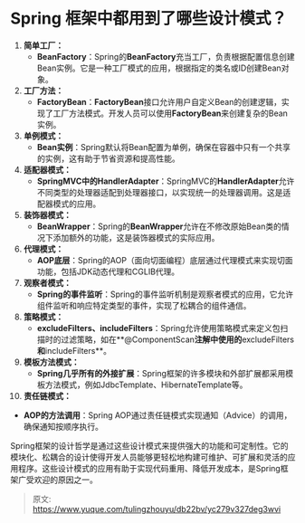 # Spring 框架中都用到了哪些设计模式？

1. **简单工厂：**
   - **BeanFactory**：Spring的**BeanFactory**充当工厂，负责根据配置信息创建Bean实例。它是一种工厂模式的应用，根据指定的类名或ID创建Bean对象。
2. **工厂方法：**
   - **FactoryBean**：**FactoryBean**接口允许用户自定义Bean的创建逻辑，实现了工厂方法模式。开发人员可以使用**FactoryBean**来创建复杂的Bean实例。
3. **单例模式：**
   - **Bean实例**：Spring默认将Bean配置为单例，确保在容器中只有一个共享的实例，这有助于节省资源和提高性能。
4. **适配器模式：**
   - **SpringMVC中的HandlerAdapter**：SpringMVC的**HandlerAdapter**允许不同类型的处理器适配到处理器接口，以实现统一的处理器调用。这是适配器模式的应用。
5. **装饰器模式：**
   - **BeanWrapper**：Spring的**BeanWrapper**允许在不修改原始Bean类的情况下添加额外的功能，这是装饰器模式的实际应用。
6. **代理模式：**
   - **AOP底层**：Spring的AOP（面向切面编程）底层通过代理模式来实现切面功能，包括JDK动态代理和CGLIB代理。
7. **观察者模式：**
   - **Spring的事件监听**：Spring的事件监听机制是观察者模式的应用，它允许组件监听和响应特定类型的事件，实现了松耦合的组件通信。
8. **策略模式：**
   - **excludeFilters、includeFilters**：Spring允许使用策略模式来定义包扫描时的过滤策略，如在**@ComponentScan**注解中使用的**excludeFilters**和**includeFilters**。
9. **模板方法模式：**
   - **Spring几乎所有的外接扩展**：Spring框架的许多模块和外部扩展都采用模板方法模式，例如JdbcTemplate、HibernateTemplate等。
10. **责任链模式：**
   - **AOP的方法调用**：Spring AOP通过责任链模式实现通知（Advice）的调用，确保通知按顺序执行。

Spring框架的设计哲学是通过这些设计模式来提供强大的功能和可定制性。它的模块化、松耦合的设计使得开发人员能够更轻松地构建可维护、可扩展和灵活的应用程序。这些设计模式的应用有助于实现代码重用、降低开发成本，是Spring框架广受欢迎的原因之一。


> 原文: <https://www.yuque.com/tulingzhouyu/db22bv/yc279v327deg3wvi>